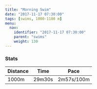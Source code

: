 ```yaml
---
title: "Morning Swim"
date: "2017-11-17 07:30:00"
tags: [swims, 1000-1100 m]
menu:
  nav:
    identifier: "2017-11-17 07:30:00"
    parent: "swims"
    weight: 130
---
```


### Stats

| Distance | Time | Pace |
|----------|------|------|
|1000m|29m30s|2m57s/100m|

